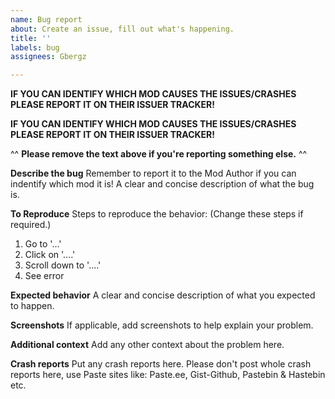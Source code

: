 ```yaml
---
name: Bug report
about: Create an issue, fill out what's happening.
title: ''
labels: bug
assignees: Gbergz

---
```


**IF YOU CAN IDENTIFY WHICH MOD CAUSES THE ISSUES/CRASHES PLEASE REPORT IT ON THEIR ISSUER TRACKER!**

**IF YOU CAN IDENTIFY WHICH MOD CAUSES THE ISSUES/CRASHES PLEASE REPORT IT ON THEIR ISSUER TRACKER!**

^^ **Please remove the text above if you're reporting something else.** ^^


**Describe the bug**
Remember to report it to the Mod Author if you can indentify which mod it is!
A clear and concise description of what the bug is.

**To Reproduce**
Steps to reproduce the behavior: (Change these steps if required.)
1. Go to '...'
2. Click on '....'
3. Scroll down to '....'
4. See error

**Expected behavior**
A clear and concise description of what you expected to happen.

**Screenshots**
If applicable, add screenshots to help explain your problem.

**Additional context**
Add any other context about the problem here.

**Crash reports**
Put any crash reports here. Please don't post whole crash reports here, use Paste sites like: Paste.ee, Gist-Github, Pastebin & Hastebin etc.
